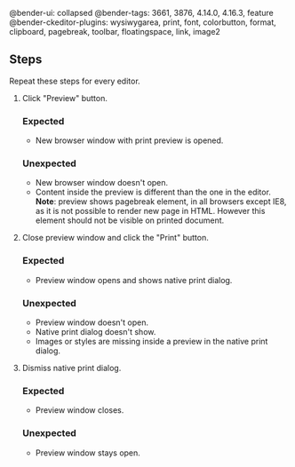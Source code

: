 @bender-ui: collapsed
@bender-tags: 3661, 3876, 4.14.0, 4.16.3, feature
@bender-ckeditor-plugins: wysiwygarea, print, font, colorbutton, format, clipboard, pagebreak, toolbar, floatingspace, link, image2

## Steps

Repeat these steps for every editor.

1. Click "Preview" button.

	### Expected

	* New browser window with print preview is opened.

	### Unexpected

	* New browser window doesn't open.
	* Content inside the preview is different than the one in the editor. **Note**: preview shows pagebreak element, in all browsers except IE8, as it is not possible to render new page in HTML. However this element should not be visible on printed document.
2. Close preview window and click the "Print" button.

	### Expected

	* Preview window opens and shows native print dialog.

	### Unexpected

	* Preview window doesn't open.
	* Native print dialog doesn't show.
	* Images or styles are missing inside a preview in the native print dialog.
3. Dismiss native print dialog.

	### Expected

	* Preview window closes.

	### Unexpected

	* Preview window stays open.
